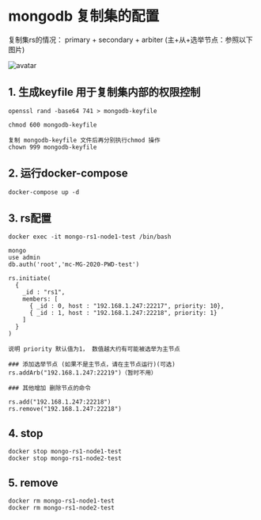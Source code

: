 # mongodb 复制集的配置


复制集rs的情况： primary + secondary + arbiter  (主+从+选举节点：参照以下图片)

![avatar](https://docs.mongodb.com/manual/_images/replica-set-primary-with-secondary-and-arbiter.bakedsvg.svg)



## 1. 生成keyfile 用于复制集内部的权限控制
```
openssl rand -base64 741 > mongodb-keyfile

chmod 600 mongodb-keyfile

复制 mongodb-keyfile 文件后再分别执行chmod 操作
chown 999 mongodb-keyfile
```

## 2. 运行docker-compose
```
docker-compose up -d
```
## 3. rs配置
```
docker exec -it mongo-rs1-node1-test /bin/bash

mongo
use admin
db.auth('root','mc-MG-2020-PWD-test')

rs.initiate(
  {
    _id : "rs1",
    members: [
      { _id : 0, host : "192.168.1.247:22217", priority: 10},
      { _id : 1, host : "192.168.1.247:22218", priority: 1}
    ]
  }
)

说明 priority 默认值为1， 数值越大约有可能被选举为主节点

### 添加选举节点 (如果不是主节点，请在主节点运行)(可选)
rs.addArb("192.168.1.247:22219")（暂时不用）

### 其他增加 删除节点的命令

rs.add("192.168.1.247:22218")
rs.remove("192.168.1.247:22218")
```

## 4. stop
```
docker stop mongo-rs1-node1-test
docker stop mongo-rs1-node2-test
```

## 5. remove
```
docker rm mongo-rs1-node1-test
docker rm mongo-rs1-node2-test
```

